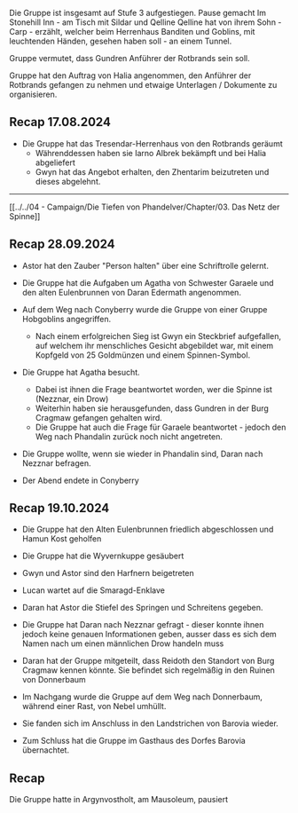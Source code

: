 Die Gruppe ist insgesamt auf Stufe 3 aufgestiegen.
Pause gemacht Im Stonehill Inn - am Tisch mit Sildar und Qelline
Qelline hat von ihrem Sohn - Carp - erzählt, welcher beim Herrenhaus Banditen und Goblins, mit leuchtenden Händen, gesehen haben soll - an einem Tunnel.

Gruppe vermutet, dass Gundren Anführer der Rotbrands sein soll.

Gruppe hat den Auftrag von Halia angenommen, den Anführer der Rotbrands gefangen zu nehmen und etwaige Unterlagen / Dokumente zu organisieren.

## Recap 17.08.2024

- Die Gruppe hat das Tresendar-Herrenhaus von den Rotbrands geräumt
	- Währenddessen haben sie Iarno Albrek bekämpft und bei Halia abgeliefert
	- Gwyn hat das Angebot erhalten, den Zhentarim beizutreten und dieses abgelehnt.

---

[[../../04 - Campaign/Die Tiefen von Phandelver/Chapter/03. Das Netz der Spinne]]

## Recap 28.09.2024

- Astor hat den Zauber "Person halten" über eine Schriftrolle gelernt.

- Die Gruppe hat die Aufgaben um Agatha von Schwester Garaele und den alten Eulenbrunnen von Daran Edermath angenommen.

- Auf dem Weg nach Conyberry wurde die Gruppe von einer Gruppe Hobgoblins angegriffen.
	- Nach einem erfolgreichen Sieg ist Gwyn ein Steckbrief aufgefallen, auf welchem ihr menschliches Gesicht abgebildet war, mit einem Kopfgeld von 25 Goldmünzen und einem Spinnen-Symbol.

- Die Gruppe hat Agatha besucht.
	- Dabei ist ihnen die Frage beantwortet worden, wer die Spinne ist (Nezznar, ein Drow)
	- Weiterhin haben sie herausgefunden, dass Gundren in der Burg Cragmaw gefangen gehalten wird.
	- Die Gruppe hat auch die Frage für Garaele beantwortet - jedoch den Weg nach Phandalin zurück noch nicht angetreten.

- Die Gruppe wollte, wenn sie wieder in Phandalin sind, Daran nach Nezznar befragen.

- Der Abend endete in Conyberry

## Recap 19.10.2024

- Die Gruppe hat den Alten Eulenbrunnen friedlich abgeschlossen und Hamun Kost geholfen
- Die Gruppe hat die Wyvernkuppe gesäubert
- Gwyn und Astor sind den Harfnern beigetreten
- Lucan wartet auf die Smaragd-Enklave
- Daran hat Astor die Stiefel des Springen und Schreitens gegeben.
- Die Gruppe hat Daran nach Nezznar gefragt - dieser konnte ihnen jedoch keine genauen Informationen geben, ausser dass es sich dem Namen nach um einen männlichen Drow handeln muss
- Daran hat der Gruppe mitgeteilt, dass Reidoth den Standort von Burg Cragmaw kennen könnte. Sie befindet sich regelmäßig in den Ruinen von Donnerbaum

- Im Nachgang wurde die Gruppe auf dem Weg nach Donnerbaum, während einer Rast, von Nebel umhüllt.
- Sie fanden sich im Anschluss in den Landstrichen von Barovia wieder.
- Zum Schluss hat die Gruppe im Gasthaus des Dorfes Barovia übernachtet.

## Recap

Die Gruppe hatte in Argynvostholt, am Mausoleum, pausiert
